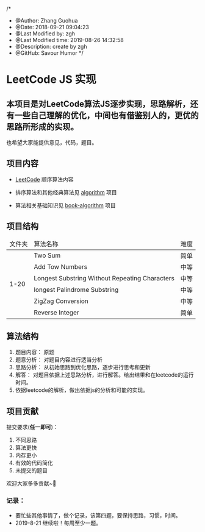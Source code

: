 /*
* @Author: Zhang Guohua
* @Date:   2018-09-21 09:04:23
* @Last Modified by:   zgh
* @Last Modified time: 2019-08-26 14:32:58
* @Description: create by zgh
* @GitHub: Savour Humor
*/
# LeetCode JS 实现
本项目是对LeetCode算法JS逐步实现，思路解析，还有一些自己理解的优化，中间也有借鉴别人的，更优的思路所形成的实现。
---
也希望大家能提供意见，代码，题目。

## 项目内容

* [LeetCode](https://github.com/ch-zgh-1993/leetcode-javascript) 顺序算法内容

* 排序算法和其他经典算法见 [algorithm](https://github.com/ch-zgh-1993/algorithm) 项目

* 算法相关基础知识见 [book-algorithm](https://github.com/ch-zgh-1993/book-algorithm) 项目

## 项目结构
<table>
  <thead>
    <tr>
      <td> 文件夹 </td>
      <td> 算法名称 </td>
      <td> 难度 </td>
    </tr>
  </thead>
  <tbody>
    <tr>
      <td rowspan="6"> 1-20 </td>
      <td> Two Sum </td>
      <td> 简单 </td>
    </tr>
    <tr>
      <td> Add Tow Numbers </td>
      <td> 中等 </td>
    </tr>
    <tr>
      <td> Longest Substring Without Repeating Characters </td>
      <td> 中等 </td>
    </tr>
    <tr>
      <td> longest Palindrome Substring </td>
      <td> 中等 </td>
    </tr>
    <tr>
      <td> ZigZag Conversion </td>
      <td> 中等 </td>
    </tr>
    <tr>
      <td> Reverse Integer </td>
      <td> 简单 </td>
    </tr>
  </tbody>
</table>


## 算法结构 

1. 题目内容： 原题
2. 题意分析： 对题目内容进行适当分析
3. 思路分析： 从初始思路到优化思路，逐步进行思考和更新
4. 解答：     对题目依据上述思路分析，进行解答。给出结果和在leetcode的运行时间。
5. 依据leetcode的解析，做出依据js的分析和可能的实现。

## 项目贡献
提交要求(**任一即可**)：

1. 不同思路
2. 算法更快
3. 内存更小
4. 有效的代码简化
5. 未提交的题目

欢迎大家多多贡献~:beer:


### 记录：
- 要忙些其他事情了，做个记录，该第四题，要保持思路，习惯，时间。
- 2019-8-21 继续啦！每周至少一题。
